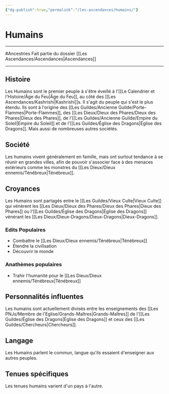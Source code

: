 ```yaml
---
{"dg-publish":true,"permalink":"/les-ascendances/humains/"}
---
```


# Humains
---
#Ancestries 
Fait partie du dossier [[Les Ascendances/Ascendances\|Ascendances]]

-------
## Histoire
Les Humains sont le premier peuple à s'être éveillé à l'[[Le Calendrier et l'Histoire/Âge du Feu\|Âge du Feu]], au côté des [[Les Ascendances/Kashrishi\|Kashrishi]]s. Il s'agit du peuple qui s'est le plus étendu. Ils sont à l'origine des [[Les Guildes/Ancienne Guilde/Porte-Flammes\|Porte-Flammes]], des [[Les Dieux/Dieux des Phares/Dieux des Phares\|Dieux des Phares]], de l'[[Les Guildes/Ancienne Guilde/Empire du Soleil\|Empire du Soleil]] et de l'[[Les Guildes/Église des Dragons\|Église des Dragons]]. Mais aussi de nombreuses autres sociétés.
## Société
Les humains vivent généralement en famille, mais ont surtout tendance à se réunir en grandes villes, afin de pouvoir s'associer face à des menaces extérieurs comme les monstres du [[Les Dieux/Dieux ennemis/Ténébreux\|Ténébreux]].
## Croyances
Les Humains sont partagés entre le [[Les Guildes/Vieux Culte\|Vieux Culte]] qui vénèrent les [[Les Dieux/Dieux des Phares/Dieux des Phares\|Dieux des Phares]] ou l'[[Les Guildes/Église des Dragons\|Église des Dragons]] vénérant les [[Les Dieux/Dieux-Dragons/Dieux-Dragons\|Dieux-Dragons]].
### Edits Populaires
- Combattre le [[Les Dieux/Dieux ennemis/Ténébreux\|Ténébreux]]
- Étendre la civilisation
- Découvrir le monde
### Anathèmes populaires
- Trahir l'humanité pour le [[Les Dieux/Dieux ennemis/Ténébreux\|Ténébreux]]
## Personnalités influentes
Les humains sont actuellement divisés entre les enseignements des [[Les PNJs/Membre de l'Eglise/Grands-Maîtres\|Grands-Maîtres]] de l'[[Les Guildes/Église des Dragons\|Église des Dragons]] et ceux des [[Les Guildes/Chercheurs\|Chercheurs]].
## Langage
Les Humains parlent le commun, langue qu'ils essaient d'enseigner aux autres peuples.
## Tenues spécifiques
Les tenues humains varient d'un pays à l'autre.